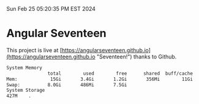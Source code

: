 Sun Feb 25 05:20:35 PM EST 2024

# Angular Seventeen


This project is live at [https://angularseventeen.github.io](https://angularseventeen.github.io "Seventeen!") thanks to Github.

```bash
System Memory
               total        used        free      shared  buff/cache   available
Mem:            15Gi       3.4Gi       1.2Gi       356Mi        11Gi        11Gi
Swap:          8.0Gi       486Mi       7.5Gi
System Storage
427M	.

